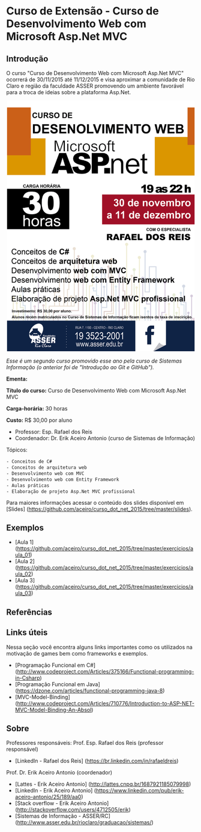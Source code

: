 # Curso de Extensão - Curso de Desenvolvimento Web com Microsoft Asp.Net MVC


## Introdução

O curso "Curso de Desenvolvimento Web com Microsoft Asp.Net MVC" ocorrerá de 30/11/2015 até 11/12/2015 e visa 
aproximar a comunidade de Rio Claro e região da faculdade ASSER promovendo um ambiente favorável para a 
troca de ideias sobre a plataforma Asp.Net.

<p align="center">
  <img width="500" src="https://github.com/aceiro/curso_dot_net_2015/blob/master/imgs/Folder_DotNet.png" alt="Screenshot"/>
</p>


*Esse é um segundo curso promovido esse ano pela curso de Sistemas Informação (o anterior foi de "Introdução ao Git e GitHub").*

**Ementa:**

**Título do curso:** Curso de Desenvolvimento Web com Microsoft Asp.Net MVC

**Carga-horária:** 30 horas

**Custo:** R$ 30,00 por aluno

- Professor: Esp. Rafael dos Reis
- Coordenador: Dr. Erik Aceiro Antonio (curso de Sistemas de Informação)

Tópicos:

    - Conceitos de C#
    - Conceitos de arquitetura web
    - Desenvolvimento web com MVC
    - Desenvolvimento web com Entity Framework
    - Aulas práticas
    - Elaboração de projeto Asp.Net MVC profissional 
	

Para maiores informações acessar o conteúdo dos slides disponível em [Slides] (https://github.com/aceiro/curso_dot_net_2015/tree/master/slides).

## Exemplos
- [Aula 1] (https://github.com/aceiro/curso_dot_net_2015/tree/master/exercicios/aula_01)
- [Aula 2] (https://github.com/aceiro/curso_dot_net_2015/tree/master/exercicios/aula_02)
- [Aula 3] (https://github.com/aceiro/curso_dot_net_2015/tree/master/exercicios/aula_03)

## Referências

## Links úteis

Nessa seção você encontra alguns links importantes como os utilizados na motivação de games bem como frameworks e exemplos.

 - [Programação Funcional em C#] (http://www.codeproject.com/Articles/375166/Functional-programming-in-Csharp)
 - [Programação Funcional em Java] (https://dzone.com/articles/functional-programming-java-8)
 - [MVC-Model-Binding] (http://www.codeproject.com/Articles/710776/Introduction-to-ASP-NET-MVC-Model-Binding-An-Absol)




## Sobre

Professores responsáveis:
Prof. Esp. Rafael dos Reis (professor responsável)
- [LinkedIn - Rafael dos Reis] (https://br.linkedin.com/in/rafaeldreis)

Prof. Dr. Erik Aceiro Antonio (coordenador)
- [Lattes - Erik Aceiro Antonio] (http://lattes.cnpq.br/1687921185079998)
- [LinkedIn - Erik Aceiro Antonio] (https://www.linkedin.com/pub/erik-aceiro-antonio/25/189/aa0)
- [Stack overflow - Erik Aceiro Antonio] (http://stackoverflow.com/users/4712505/erik)
- [Sistemas de Informação - ASSER/RC] (http://www.asser.edu.br/rioclaro/graduacao/sistemas/)


